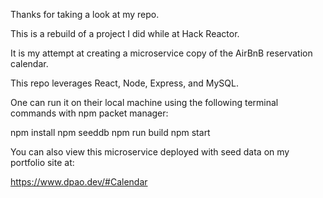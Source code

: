 Thanks for taking a look at my repo.

This is a rebuild of a project I did while at Hack Reactor.

It is my attempt at creating a microservice copy of the AirBnB reservation calendar.

This repo leverages React, Node, Express, and MySQL.

One can run it on their local machine using the following terminal commands with npm packet manager:

npm install
npm seeddb
npm run build
npm start

You can also view this microservice deployed with seed data on my portfolio site at:

https://www.dpao.dev/#Calendar
